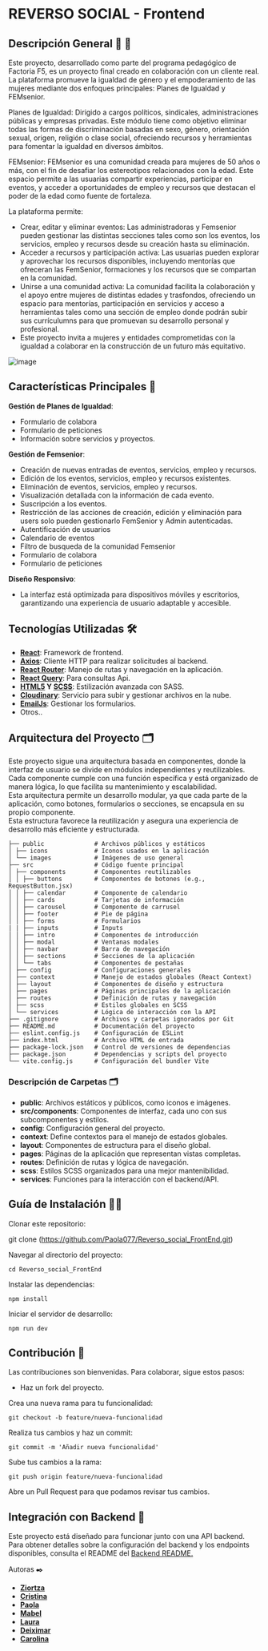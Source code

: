 #  REVERSO SOCIAL - Frontend

## Descripción General 👭 💪

Este proyecto, desarrollado como parte del programa pedagógico de Factoria F5, es un proyecto final creado en colaboración con un cliente real.   
La plataforma promueve la igualdad de género y el empoderamiento de las mujeres mediante dos enfoques principales: Planes de Igualdad y FEMsenior.

Planes de Igualdad:
Dirigido a cargos políticos, sindicales, administraciones públicas y empresas privadas. Este módulo tiene como objetivo eliminar todas las formas de discriminación basadas en sexo, género, orientación sexual, origen, religión o clase social, ofreciendo recursos y herramientas para fomentar la igualdad en diversos ámbitos.

FEMsenior:
FEMsenior es una comunidad creada para mujeres de 50 años o más, con el fin de desafiar los estereotipos relacionados con la edad. Este espacio permite a las usuarias compartir experiencias, participar en eventos, y acceder a oportunidades de empleo y recursos que destacan el poder de la edad como fuente de fortaleza.

La plataforma permite:

- Crear, editar y eliminar eventos: Las administradoras y Femsenior pueden gestionar las distintas secciones tales como son los eventos, los servicios, empleo y recursos desde su creación hasta su eliminación.   
- Acceder a recursos y participación activa: Las usuarias pueden explorar y aprovechar los recursos disponibles, incluyendo mentorías que ofreceran las FemSenior, formaciones y los recursos que se compartan en la comunidad.   
- Unirse a una comunidad activa: La comunidad facilita la colaboración y el apoyo entre mujeres de distintas edades y trasfondos, ofreciendo un espacio para mentorías, participación en servicios y acceso a herramientas tales como una sección de empleo donde podrán 
  subir sus currículumns para que promuevan su desarrollo personal y profesional.   
- Este proyecto invita a mujeres y entidades comprometidas con la igualdad a colaborar en la construcción de un futuro más equitativo.

![image](https://github.com/user-attachments/assets/53e052ac-0ded-4837-afa7-feabf22542f2)


## Características Principales 🚀

**Gestión de Planes de Igualdad**:

- Formulario de colabora
- Formulario de peticiones
- Información sobre servicios y proyectos.
  
**Gestión de Femsenior**:

- Creación de nuevas entradas de eventos, servicios, empleo y recursos.
- Edición de los eventos, servicios, empleo y recursos existentes.
- Eliminación de eventos, servicios, empleo y recursos.
- Visualización detallada con la información de cada evento.
- Suscripción a los eventos.
- Restricción de las acciones de creación, edición y eliminación para users solo pueden gestionarlo FemSenior y Admin autenticadas.
- Autentificación de usuarios
- Calendario de eventos
- Filtro de busqueda de la comunidad Femsenior
- Formulario de colabora
- Formulario de peticiones

**Diseño Responsivo**:
- La interfaz está optimizada para dispositivos móviles y escritorios, garantizando una experiencia de usuario adaptable y accesible.
  
## Tecnologías Utilizadas 🛠️

- **[React](https://es.react.dev/)**: Framework de frontend.
- **[Axios](https://axios-http.com/es/docs/intro)**: Cliente HTTP para realizar solicitudes al backend.
- **[React Router](https://reactrouter.com/en/main)**: Manejo de rutas y navegación en la aplicación.
- **[React Query](https://www.npmjs.com/package/react-query)**: Para consultas Api.
- **[HTML5](https://www.w3schools.com/html/) Y [SCSS](https://sass-lang.com/)**: Estilización avanzada con SASS.
- **[Cloudinary](https://cloudinary.com/)**: Servicio para subir y gestionar archivos en la nube.
- **[EmailJs](https://www.emailjs.com/)**: Gestionar los formularios.
- Otros..

## Arquitectura del Proyecto 🗂️

Este proyecto sigue una arquitectura basada en componentes, donde la interfaz de usuario se divide en módulos independientes y reutilizables.   
Cada componente cumple con una función específica y está organizado de manera lógica, lo que facilita su mantenimiento y escalabilidad.   
Esta arquitectura permite un desarrollo modular, ya que cada parte de la aplicación, como botones, formularios o secciones, se encapsula en su propio componente.   
Esta estructura favorece la reutilización y asegura una experiencia de desarrollo más eficiente y estructurada.

```
├── public              # Archivos públicos y estáticos
│ ├── icons             # Iconos usados en la aplicación
│ └── images            # Imágenes de uso general
├── src                 # Código fuente principal
│ ├── components        # Componentes reutilizables
│ │ ├── buttons         # Componentes de botones (e.g., RequestButton.jsx)
│ │ ├── calendar        # Componente de calendario
│ │ ├── cards           # Tarjetas de información
│ │ ├── carousel        # Componente de carrusel
│ │ ├── footer          # Pie de página
│ │ ├── forms           # Formularios
| | ├── inputs          # Inputs
│ │ ├── intro           # Componentes de introducción
│ │ ├── modal           # Ventanas modales
│ │ ├── navbar          # Barra de navegación
│ │ ├── sections        # Secciones de la aplicación
│ │ └── tabs            # Componentes de pestañas
│ ├── config            # Configuraciones generales
│ ├── context           # Manejo de estados globales (React Context)
│ ├── layout            # Componentes de diseño y estructura
│ ├── pages             # Páginas principales de la aplicación
│ ├── routes            # Definición de rutas y navegación
│ ├── scss              # Estilos globales en SCSS
│ └── services          # Lógica de interacción con la API
├── .gitignore          # Archivos y carpetas ignorados por Git
├── README.md           # Documentación del proyecto
├── eslint.config.js    # Configuración de ESLint
├── index.html          # Archivo HTML de entrada
├── package-lock.json   # Control de versiones de dependencias
├── package.json        # Dependencias y scripts del proyecto
└── vite.config.js      # Configuración del bundler Vite
 ```
### Descripción de Carpetas 🗂️

- **public**: Archivos estáticos y públicos, como iconos e imágenes.
- **src/components**: Componentes de interfaz, cada uno con sus subcomponentes y estilos.
- **config**: Configuración general del proyecto.
- **context**: Define contextos para el manejo de estados globales.
- **layout**: Componentes de estructura para el diseño global.
- **pages**: Páginas de la aplicación que representan vistas completas.
- **routes**: Definición de rutas y lógica de navegación.
- **scss**: Estilos SCSS organizados para una mejor mantenibilidad.
- **services**: Funciones para la interacción con el backend/API.

## Guía de Instalación 🧑‍💻

Clonar este repositorio:

git clone (https://github.com/Paola077/Reverso_social_FrontEnd.git)

Navegar al directorio del proyecto:

```
cd Reverso_social_FrontEnd
```

Instalar las dependencias:

```
npm install
```

Iniciar el servidor de desarrollo:

```
npm run dev
```

## Contribución 👥

Las contribuciones son bienvenidas. Para colaborar, sigue estos pasos:

- Haz un fork del proyecto.
  
Crea una nueva rama para tu funcionalidad:

```
git checkout -b feature/nueva-funcionalidad
```
Realiza tus cambios y haz un commit:

```
git commit -m 'Añadir nueva funcionalidad'
```

Sube tus cambios a la rama:

```
git push origin feature/nueva-funcionalidad
```
Abre un Pull Request para que podamos revisar tus cambios.

## Integración con Backend 🔗

Este proyecto está diseñado para funcionar junto con una API backend. Para obtener detalles sobre la configuración del backend y los endpoints disponibles, consulta el README del [Backend README.](https://github.com/Deiximar/reversosocial.git)

Autoras ✒️

- [**Ziortza**](https://github.com/indiakka) 
- [**Cristina**](https://github.com/CrisZDE)
- [**Paola**](https://github.com/Paola077)
- [**Mabel**](https://github.com/MabelZar)
- [**Laura**](https://github.com/Lauraa23)
- [**Deiximar**](https://github.com/Deiximar)
- [**Carolina**](https://github.com/CarolBV)
